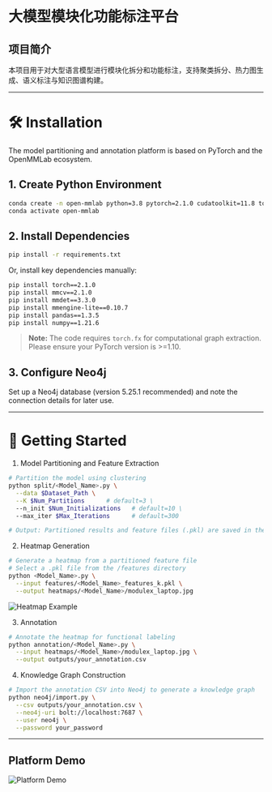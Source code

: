 # 大模型模块化功能标注平台

## 项目简介

本项目用于对大型语言模型进行模块化拆分和功能标注，支持聚类拆分、热力图生成、语义标注与知识图谱构建。

---

# 🛠 Installation

The model partitioning and annotation platform is based on PyTorch and the OpenMMLab ecosystem.

## 1. Create Python Environment

```bash
conda create -n open-mmlab python=3.8 pytorch=2.1.0 cudatoolkit=11.8 torchvision -c pytorch -y
conda activate open-mmlab
```

## 2. Install Dependencies

```bash
pip install -r requirements.txt
```

Or, install key dependencies manually:

```bash
pip install torch==2.1.0
pip install mmcv==2.1.0
pip install mmdet==3.3.0
pip install mmengine-lite==0.10.7
pip install pandas==1.3.5
pip install numpy==1.21.6
```

> **Note:** The code requires `torch.fx` for computational graph extraction. Please ensure your PyTorch version is >=1.10.

## 3. Configure Neo4j

Set up a Neo4j database (version 5.25.1 recommended) and note the connection details for later use.

---

# 🚀 Getting Started

1. Model Partitioning and Feature Extraction

```bash
# Partition the model using clustering
python split/<Model_Name>.py \
  --data $Dataset_Path \
  --K $Num_Partitions      # default=3 \
  --n_init $Num_Initializations   # default=10 \
  --max_iter $Max_Iterations      # default=300

# Output: Partitioned results and feature files (.pkl) are saved in the /features directory
```

2. Heatmap Generation

```bash
# Generate a heatmap from a partitioned feature file
# Select a .pkl file from the /features directory
python <Model_Name>.py \
  --input features/<Model_Name>_features_k.pkl \
  --output heatmaps/<Model_Name>/modulex_laptop.jpg
```

![Heatmap Example](heatmaps/yolov3/module2_laptop.jpg)

3. Annotation

```bash
# Annotate the heatmap for functional labeling
python annotation/<Model_Name>.py \
  --input heatmaps/<Model_Name>/modulex_laptop.jpg \
  --output outputs/your_annotation.csv
```

4. Knowledge Graph Construction

```bash
# Import the annotation CSV into Neo4j to generate a knowledge graph
python neo4j/import.py \
  --csv outputs/your_annotation.csv \
  --neo4j-uri bolt://localhost:7687 \
  --user neo4j \
  --password your_password
```

---

## Platform Demo

![Platform Demo](frontend/platform.png)

